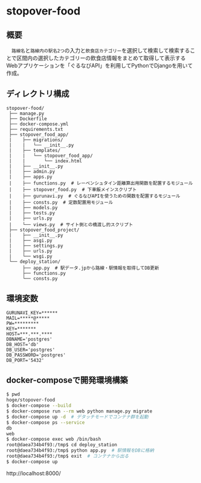 # stopover-food

## 概要

　`路線名`と`路線内の駅名2つ`の入力と`飲食店カテゴリー`を選択して検索して検索することで区間内の選択したカテゴリーの飲食店情報をまとめて取得して表示するWebアプリケーションを「ぐるなびAPI」を利用してPythonでDjangoを用いて作成。



## ディレクトリ構成

```
stopover-food/
 ├── manage.py
 ├── Dockerfile
 ├── docker-compose.yml
 ├── requirements.txt
 ├── stopover_food_app/
 |    ├── migrations/
 |    |   └── __init__.py
 |    ├── templates/
 |    |   └── stopover_food_app/
 |    |       └── index.html
 |    ├── __init__.py
 |    ├── admin.py
 |    ├── apps.py
 |    ├── functions.py  # レーベンシュタイン距離算出用関数を配置するモジュール
 |    ├── stopover_food.py  # 下車飯メインスクリプト
 |    ├── gurunavi.py  # ぐるなびAPIを使うための関数を配置するモジュール
 |    ├── consts.py  # 定数配置用モジュール
 |    ├── models.py
 |    ├── tests.py
 |    ├── urls.py
 |    └── views.py  # サイト側との橋渡し的スクリプト
 ├── stopover_food_project/
 |    ├── __init__.py
 |    ├── asgi.py
 |    ├── settings.py
 |    ├── urls.py
 |    └── wsgi.py
 └── deploy_station/
      ├── app.py  # 駅データ.jpから路線・駅情報を取得してDB更新
      ├── functions.py
      └── consts.py
```



## 環境変数

```
GURUNAVI_KEY=******
MAIL=*****@*****
PW=*********
KEY=*******
HOST=***.***.****
DBNAME='postgres'
DB_HOST='db'
DB_USER='postgres'
DB_PASSWORD='postgres'
DB_PORT='5432'
```



## docker-composeで開発環境構築

```bash
$ pwd
hoge/stopover-food
$ docker-compose --build
$ docker-compose run --rm web python manage.py migrate
$ docker-compose up -d  # デタッチモードでコンテナ群を起動
$ docker-compose ps --service
db
web
$ docker-compose exec web /bin/bash
root@daea734b4f93:/tmp$ cd deploy_station
root@daea734b4f93:/tmp$ python app.py  # 駅情報をDBに格納
root@daea734b4f93:/tmp$ exit  # コンテナから出る
$ docker-compose up
```

http://localhost:8000/ 